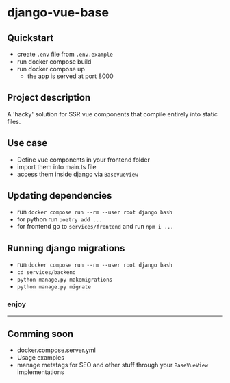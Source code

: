 # django-vue-base


## Quickstart 
* create `.env` file from `.env.example`
* run docker compose build
* run docker compose up
  * the app is served at port 8000   


## Project description

A 'hacky' solution for SSR vue components that compile entirely into static files.

## Use case
* Define vue components in your frontend folder
* import them into main.ts file
* access them inside django via `BaseVueView`

## Updating dependencies
* run `docker compose run --rm --user root django bash`
* for python run `poetry add ...`
* for frontend go to `services/frontend` and run `npm i ...`

## Running django migrations
* run `docker compose run --rm --user root django bash`
* `cd services/backend`
* `python manage.py makemigrations`
* `python manage.py migrate` 

### enjoy

--- 

## Comming soon
* docker.compose.server.yml
* Usage examples
* manage metatags for SEO and other stuff through your `BaseVueView` implementations 

